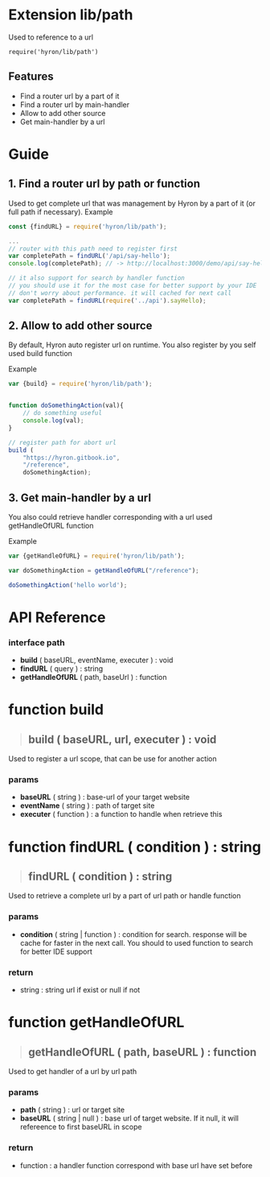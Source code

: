 # Extension lib/path

Used to reference to a url

```
require('hyron/lib/path')
```

## Features

-   Find a router url by a part of it
-   Find a router url by main-handler
-   Allow to add other source
-   Get main-handler by a url

# Guide

## 1. Find a router url by path or function

Used to get complete url that was management by Hyron by a part of it (or full path if necessary). Example

```js
const {findURL} = require('hyron/lib/path');

...
// router with this path need to register first
var completePath = findURL('/api/say-hello');
console.log(completePath); // -> http://localhost:3000/demo/api/say-hello

// it also support for search by handler function
// you should use it for the most case for better support by your IDE
// don't worry about performance. it will cached for next call
var completePath = findURL(require('../api').sayHello);

```

## 2. Allow to add other source

By default, Hyron auto register url on runtime. You also register by you self used build function

Example

```js
var {build} = require('hyron/lib/path');


function doSomethingAction(val){
    // do something useful
    console.log(val);
}

// register path for abort url
build (
    "https://hyron.gitbook.io",
    "/reference",
    doSomethingAction);
```

## 3. Get main-handler by a url

You also could retrieve handler corresponding with a url used getHandleOfURL function

Example

```js
var {getHandleOfURL} = require('hyron/lib/path');

var doSomethingAction = getHandleOfURL("/reference");

doSomethingAction('hello world');

```

# API Reference

### interface path

-   **build** ( baseURL, eventName, executer ) : void
-   **findURL** ( query ) : string
-   **getHandleOfURL** ( path, baseUrl ) : function

# function build

> ## **build** ( baseURL, url, executer ) : void

Used to register a url scope, that can be use for another action

### **params**

-   **baseURL** ( string ) : base-url of your target website
-   **eventName** ( string ) : path of target site
-   **executer** ( function ) : a function to handle when retrieve this

# function findURL ( condition ) : string

> ## **findURL** ( condition ) : string

Used to retrieve a complete url by a part of url path or handle function

### **params**

-   **condition** ( string | function ) : condition for search. response will be cache for faster in the next call. You should to used function to search for better IDE support

### **return**

-   string : string url if exist or null if not

# function getHandleOfURL

> ## **getHandleOfURL** ( path, baseURL ) : function

Used to get handler of a url by url path

### **params**

-   **path** ( string ) : url or target site
-   **baseURL** ( string | null ) : base url of target website. If it null, it will refereence to first baseURL in scope

### **return**

-   function : a handler function correspond with base url have set before
